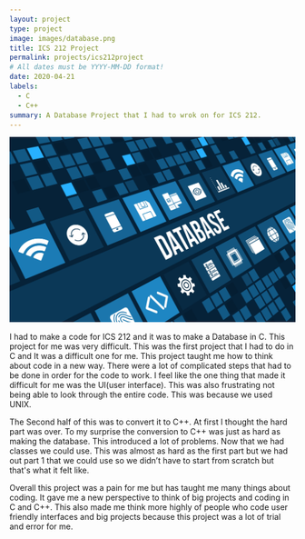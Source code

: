 ```yaml
---
layout: project
type: project
image: images/database.png
title: ICS 212 Project
permalink: projects/ics212project
# All dates must be YYYY-MM-DD format!
date: 2020-04-21
labels:
  - C
  - C++
summary: A Database Project that I had to wrok on for ICS 212.
---
```


<img src="../images/database(2).jpg" >

I had to make a code for ICS 212 and it was to make a Database in C. This project for me was very difficult. This was the first project that I had to do in C and It was a difficult one for me. This project taught me how to think about code in a new way. There were a lot of complicated steps that had to be done in order for the code to work. I feel like the one thing that made it difficult for me was the UI(user interface). This was also frustrating not being able to look through the entire code. This was because we used UNIX.

The Second half of this was to convert it to C++. At first I thought the hard part was over. To my surprise the conversion to C++ was just as hard as making the database. This introduced a lot of problems. Now that we had classes we could use. This was almost as hard as the first part but we had out part 1 that we could use so we didn’t have to start from scratch but that's what it felt like. 

Overall this project was a pain for me but has taught me many things about coding. It gave me a new perspective to think of big projects and coding in C and C++. This also made me think more highly of people who code user friendly interfaces and big projects because this project was a lot of trial and error for me.
